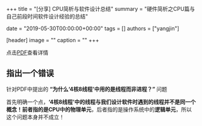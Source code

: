 +++
title = "[分享] CPU简析与软件设计总结"
summary = "硬件简析之CPU篇与自己前段时间软件设计经验的总结"

date = "2019-05-30T00:00:00+00:00"
tags = []
authors = ["yangjin"]

[header]
image = ""
caption = ""
+++

点击[PDF](https://eyrie.coden.hk/api/space?path=/c422/weekly-keynote/2019-5-31-yangjin/5.30工作室分享会.pdf)查看详情

## 指出一个错误

针对PDF中提出的 **“为什么‘4核8线程’中用的是线程而非进程？”** 问题

首先明确一个点，**‘4核8线程’中的线程与我们设计软件时遇到的线程并不是同一个概念！**前者指的是CPU中的**物理单元**，后者指的是操作系统中的**逻辑单元**，所以这个问题本身并不成立！


